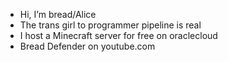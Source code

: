 - Hi, I’m bread/Alice
- The trans girl to programmer pipeline is real 
- I host a Minecraft server for free on oraclecloud
- Bread Defender on youtube.com
<!---
xsehz/xsehz is a ✨ special ✨ repository because its `README.md` (this file) appears on your GitHub profile.
You can click the Preview link to take a look at your changes.
--->
